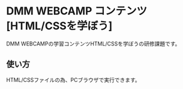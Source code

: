 # DMM WEBCAMP コンテンツ[HTML/CSSを学ぼう]
DMM WEBCAMPの学習コンテンツHTML/CSSを学ぼうの研修課題です。
## 使い方
HTML/CSSファイルの為、PCブラウザで実行できます。
